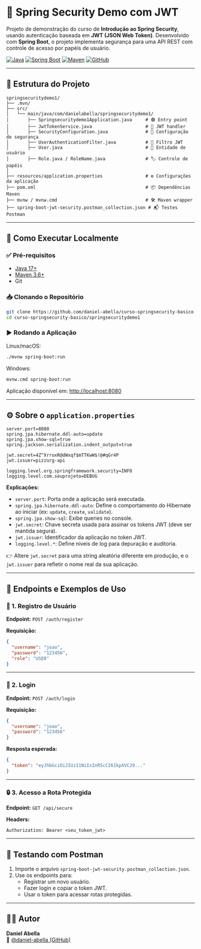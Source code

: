 # 🔐 Spring Security Demo com JWT

Projeto de demonstração do curso de **Introdução ao Spring Security**, usando autenticação baseada em **JWT (JSON Web Token)**. Desenvolvido com **Spring Boot**, o projeto implementa segurança para uma API REST com controle de acesso por papéis de usuário.

[![Java](https://img.shields.io/badge/Java-17+-red)](https://www.oracle.com/java/technologies/javase-downloads.html)
[![Spring Boot](https://img.shields.io/badge/Spring_Boot-3.x-brightgreen)](https://spring.io/projects/spring-boot)
[![Maven](https://img.shields.io/badge/Maven-3.6+-blue)](https://maven.apache.org/)
[![GitHub](https://img.shields.io/badge/Repo-GitHub-lightgrey)](https://github.com/daniel-abella/curso-springsecurity-basico)

---

## 📁 Estrutura do Projeto

```
springsecuritydemo1/
├── .mvn/
├── src/
│   └── main/java/com/danielabella/springsecuritydemo1/
│       ├── Springsecuritydemo1Application.java     # 🟢 Entry point
│       ├── JwtTokenService.java                    # 🔑 JWT handler
│       ├── SecurityConfiguration.java              # 🔐 Configuração de segurança
│       ├── UserAuthenticationFilter.java           # 🧰 Filtro JWT
│       ├── User.java                               # 👤 Entidade de usuário
│       ├── Role.java / RoleName.java               # 🏷️ Controle de papéis
│
├── resources/application.properties                # ⚙️ Configurações da aplicação
├── pom.xml                                         # 📦 Dependências Maven
├── mvnw / mvnw.cmd                                 # 🛠️ Maven wrapper
├── spring-boot-jwt-security.postman_collection.json # 📬 Testes Postman
```

---

## 🚀 Como Executar Localmente

### ✅ Pré-requisitos

- [Java 17+](https://adoptium.net/)
- [Maven 3.6+](https://maven.apache.org/)
- Git

### 📥 Clonando o Repositório

```bash
git clone https://github.com/daniel-abella/curso-springsecurity-basico.git
cd curso-springsecurity-basico/springsecuritydemo1
```

### ▶️ Rodando a Aplicação

Linux/macOS:
```bash
./mvnw spring-boot:run
```

Windows:
```bash
mvnw.cmd spring-boot:run
```

Aplicação disponível em: [http://localhost:8080](http://localhost:8080)

---

## ⚙️ Sobre o `application.properties`

```properties
server.port=8080
spring.jpa.hibernate.ddl-auto=update
spring.jpa.show-sql=true
spring.jackson.serialization.indent_output=true

jwt.secret=4Z^XrroxR@dWxqf$mTTKwW$!@#qGr4P
jwt.issuer=pizzurg-api

logging.level.org.springframework.security=INFO
logging.level.com.seuprojeto=DEBUG
```

**Explicações:**
- `server.port`: Porta onde a aplicação será executada.
- `spring.jpa.hibernate.ddl-auto`: Define o comportamento do Hibernate ao iniciar (ex: `update`, `create`, `validate`).
- `spring.jpa.show-sql`: Exibe queries no console.
- `jwt.secret`: Chave secreta usada para assinar os tokens JWT (deve ser mantida segura).
- `jwt.issuer`: Identificador da aplicação no token JWT.
- `logging.level.*`: Define níveis de log para depuração e auditoria.

👉 Altere `jwt.secret` para uma string aleatória diferente em produção, e o `jwt.issuer` para refletir o nome real da sua aplicação.

---

## 🔄 Endpoints e Exemplos de Uso

### 🔐 1. Registro de Usuário

**Endpoint:** `POST /auth/register`

**Requisição:**
```json
{
  "username": "joao",
  "password": "123456",
  "role": "USER"
}
```

---

### 🔑 2. Login

**Endpoint:** `POST /auth/login`

**Requisição:**
```json
{
  "username": "joao",
  "password": "123456"
}
```

**Resposta esperada:**
```json
{
  "token": "eyJhbGciOiJIUzI1NiIsInR5cCI6IkpXVCJ9..."
}
```

---

### 🔒 3. Acesso a Rota Protegida

**Endpoint:** `GET /api/secure`

**Headers:**
```
Authorization: Bearer <seu_token_jwt>
```

---

## 🧪 Testando com Postman

1. Importe o arquivo `spring-boot-jwt-security.postman_collection.json`.
2. Use os endpoints para:
   - Registrar um novo usuário.
   - Fazer login e copiar o token JWT.
   - Usar o token para acessar rotas protegidas.

---

## 👨‍🏫 Autor

**Daniel Abella**  
🔗 [@daniel-abella (GitHub)](https://github.com/daniel-abella)

